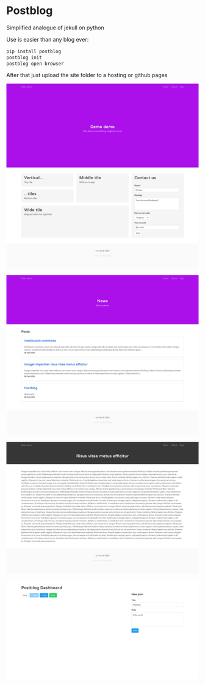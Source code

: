 # Postblog

Simplified analogue of jekull on python

Use is easier than any blog ever:
```
pip install postblog
postblog init
postblog open browser
```

After that just upload the site folder to a hosting or github pages

![1](_readme_files/1.png?raw=true)

![2](_readme_files/2.png?raw=true)

![3](_readme_files/3.png?raw=true)

![4](_readme_files/4.png?raw=true)
